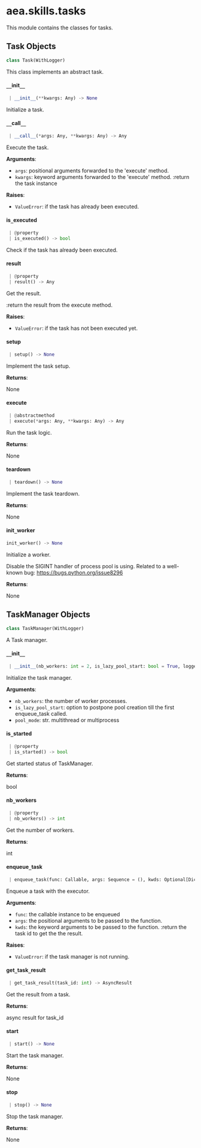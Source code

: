 <a name="aea.skills.tasks"></a>
# aea.skills.tasks

This module contains the classes for tasks.

<a name="aea.skills.tasks.Task"></a>
## Task Objects

```python
class Task(WithLogger)
```

This class implements an abstract task.

<a name="aea.skills.tasks.Task.__init__"></a>
#### `__`init`__`

```python
 | __init__(**kwargs: Any) -> None
```

Initialize a task.

<a name="aea.skills.tasks.Task.__call__"></a>
#### `__`call`__`

```python
 | __call__(*args: Any, **kwargs: Any) -> Any
```

Execute the task.

**Arguments**:

- `args`: positional arguments forwarded to the 'execute' method.
- `kwargs`: keyword arguments forwarded to the 'execute' method.
:return the task instance

**Raises**:

- `ValueError`: if the task has already been executed.

<a name="aea.skills.tasks.Task.is_executed"></a>
#### is`_`executed

```python
 | @property
 | is_executed() -> bool
```

Check if the task has already been executed.

<a name="aea.skills.tasks.Task.result"></a>
#### result

```python
 | @property
 | result() -> Any
```

Get the result.

:return the result from the execute method.

**Raises**:

- `ValueError`: if the task has not been executed yet.

<a name="aea.skills.tasks.Task.setup"></a>
#### setup

```python
 | setup() -> None
```

Implement the task setup.

**Returns**:

None

<a name="aea.skills.tasks.Task.execute"></a>
#### execute

```python
 | @abstractmethod
 | execute(*args: Any, **kwargs: Any) -> Any
```

Run the task logic.

**Returns**:

None

<a name="aea.skills.tasks.Task.teardown"></a>
#### teardown

```python
 | teardown() -> None
```

Implement the task teardown.

**Returns**:

None

<a name="aea.skills.tasks.init_worker"></a>
#### init`_`worker

```python
init_worker() -> None
```

Initialize a worker.

Disable the SIGINT handler of process pool is using.
Related to a well-known bug: https://bugs.python.org/issue8296

**Returns**:

None

<a name="aea.skills.tasks.TaskManager"></a>
## TaskManager Objects

```python
class TaskManager(WithLogger)
```

A Task manager.

<a name="aea.skills.tasks.TaskManager.__init__"></a>
#### `__`init`__`

```python
 | __init__(nb_workers: int = 2, is_lazy_pool_start: bool = True, logger: Optional[logging.Logger] = None, pool_mode: str = "multithread") -> None
```

Initialize the task manager.

**Arguments**:

- `nb_workers`: the number of worker processes.
- `is_lazy_pool_start`: option to postpone pool creation till the first enqueue_task called.
- `pool_mode`: str. multithread or multiprocess

<a name="aea.skills.tasks.TaskManager.is_started"></a>
#### is`_`started

```python
 | @property
 | is_started() -> bool
```

Get started status of TaskManager.

**Returns**:

bool

<a name="aea.skills.tasks.TaskManager.nb_workers"></a>
#### nb`_`workers

```python
 | @property
 | nb_workers() -> int
```

Get the number of workers.

**Returns**:

int

<a name="aea.skills.tasks.TaskManager.enqueue_task"></a>
#### enqueue`_`task

```python
 | enqueue_task(func: Callable, args: Sequence = (), kwds: Optional[Dict[str, Any]] = None) -> int
```

Enqueue a task with the executor.

**Arguments**:

- `func`: the callable instance to be enqueued
- `args`: the positional arguments to be passed to the function.
- `kwds`: the keyword arguments to be passed to the function.
:return the task id to get the the result.

**Raises**:

- `ValueError`: if the task manager is not running.

<a name="aea.skills.tasks.TaskManager.get_task_result"></a>
#### get`_`task`_`result

```python
 | get_task_result(task_id: int) -> AsyncResult
```

Get the result from a task.

**Returns**:

async result for task_id

<a name="aea.skills.tasks.TaskManager.start"></a>
#### start

```python
 | start() -> None
```

Start the task manager.

**Returns**:

None

<a name="aea.skills.tasks.TaskManager.stop"></a>
#### stop

```python
 | stop() -> None
```

Stop the task manager.

**Returns**:

None


